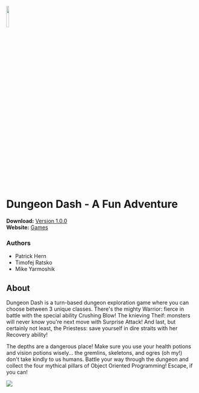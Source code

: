 <img src="https://dev.zerotoil.net/game_res/dungeondash/icon800x800.png" width="12%" height="12%"><p></p> 
# Dungeon Dash - A Fun Adventure
**Download:** [Version 1.0.0](https://github.com/Kihsomray/DungeonAdventure/releases/tag/1.0.0)<br>
**Website:** [Games](https://dev.zerotoil.net/games)
### Authors
- Patrick Hern
- Timofej Ratsko
- Mike Yarmoshik
## About
Dungeon Dash is a turn-based dungeon exploration game where you can choose between 3 unique
classes. There's the mighty Warrior: fierce in battle with the special ability Crushing Blow!
The knieving Theif: monsters will never know you're next move with Surprise Attack! And last,
but certainly not least, the Priestess: save yourself in dire straits with her Recovery ability!

The depths are a dangerous place! Make sure you use your health potions and vision potions wisely...
the gremlins, skeletons, and ogres (oh my!) don't take kindly to us humans. Battle your way
through the dungeon and collect the four mythical pillars of Object Oriented Programming!
Escape, if you can!

<img src="https://dev.zerotoil.net/game_res/dungeondash/game_example.png"><p></p>
